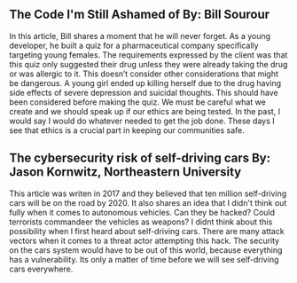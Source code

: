 ## The Code I'm Still Ashamed of By: Bill Sourour
In this article, Bill shares a moment that he will never forget. As a young developer, he built a quiz for a pharmaceutical company specifically targeting young females. The requirements expressed by the client was that this quiz only suggested their drug unless they were already taking the drug or was allergic to it. This doesn’t consider other considerations that might be dangerous. A young girl ended up killing herself due to the drug having side effects of severe depression and suicidal thoughts. This should have been considered before making the quiz. 
We must be careful what we create and we should speak up if our ethics are being tested. In the past, I would say I would do whatever needed to get the job done. These days I see that ethics is a crucial part in keeping our communities safe.

## The cybersecurity risk of self-driving cars By: Jason Kornwitz, Northeastern University
This article was writen in 2017 and they believed that ten million self-driving cars will be on the road by 2020. It also shares an idea that I didn't think out fully when it comes to autonomous vehicles. Can they be hacked? Could terrorists commandeer the vehicles as weapons? 
I didnt think about this possibility when I first heard about self-driving cars. There are many attack vectors when it comes to a threat actor attempting this hack. The security on the cars system would have to be out of this world, because everything has a vulnerability. Its only a matter of time before we will see self-driving cars everywhere.